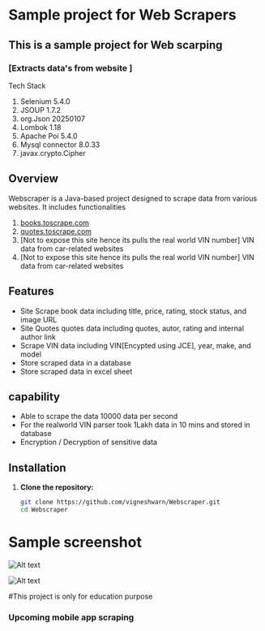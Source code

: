 # Sample project for Web Scrapers
## This is a sample project  for Web scarping
### [Extracts data's from website ]

Tech Stack
1. Selenium 5.4.0
2. JSOUP 1.7.2
3. org.Json 20250107
4. Lombok 1.18
5. Apache Poi 5.4.0
6. Mysql connector 8.0.33
7. javax.crypto.Cipher

## Overview
Webscraper is a Java-based project designed to scrape data from various websites. It includes functionalities
1. [books.toscrape.com](https://books.toscrape.com)
2. [quotes.toscrape.com](https://quotes.toscrape.com)
3. [Not to expose this site hence its pulls the real world VIN number] VIN data from car-related websites
4. [Not to expose this site hence its pulls the real world VIN number] VIN data from car-related websites

## Features
- Site Scrape book data including title, price, rating, stock status, and image URL
- Site Quotes quotes data including quotes, autor, rating and internal author link
- Scrape VIN data including VIN[Encypted using JCE], year, make, and model
- Store scraped data in a database
- Store scraped data in excel sheet


## capability
- Able to scrape the data 10000 data per second
- For the realworld VIN parser took 1Lakh data in 10 mins and stored in database
- Encryption / Decryption of sensitive data

## Installation
1. **Clone the repository:**
   ```sh
   git clone https://github.com/vigneshwarn/Webscraper.git
   cd Webscraper

# Sample screenshot

![Alt text](https://github.com/vigneshwarn/Webscraper/blob/main/assets/Datastored.png?raw=true)

![Alt text](https://github.com/vigneshwarn/Webscraper/blob/main/assets/VinStoredInfo.png?raw=true)

#This project is only for education purpose


### Upcoming mobile app scraping